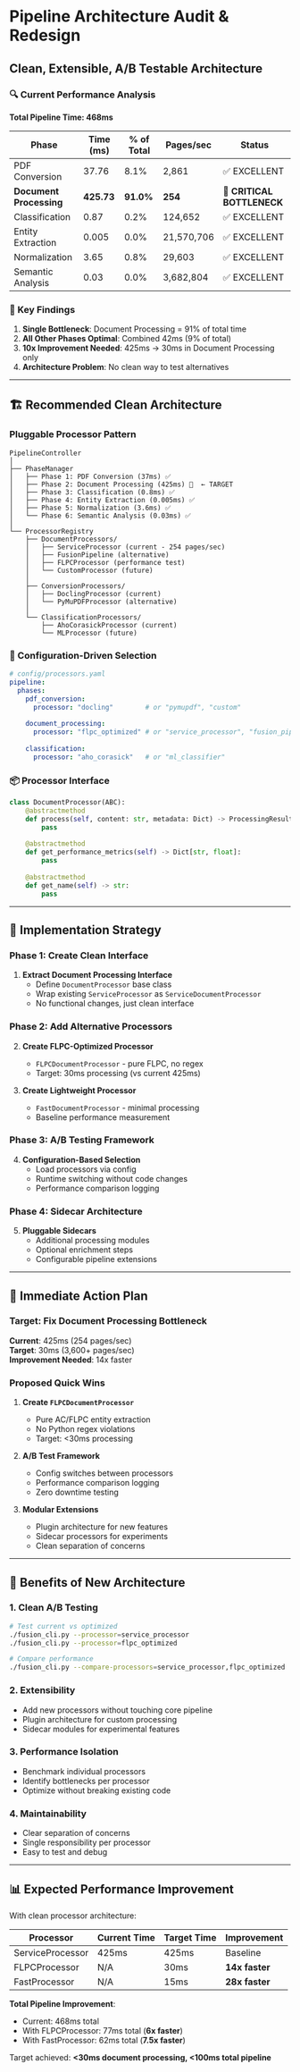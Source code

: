 # Pipeline Architecture Audit & Redesign
## Clean, Extensible, A/B Testable Architecture

### 🔍 Current Performance Analysis

**Total Pipeline Time: 468ms**

| Phase | Time (ms) | % of Total | Pages/sec | Status |
|-------|-----------|------------|-----------|---------|
| PDF Conversion | 37.76 | 8.1% | 2,861 | ✅ EXCELLENT |
| **Document Processing** | **425.73** | **91.0%** | **254** | 🔴 **CRITICAL BOTTLENECK** |
| Classification | 0.87 | 0.2% | 124,652 | ✅ EXCELLENT |
| Entity Extraction | 0.005 | 0.0% | 21,570,706 | ✅ EXCELLENT |
| Normalization | 3.65 | 0.8% | 29,603 | ✅ EXCELLENT |
| Semantic Analysis | 0.03 | 0.0% | 3,682,804 | ✅ EXCELLENT |

### 🎯 Key Findings

1. **Single Bottleneck**: Document Processing = 91% of total time
2. **All Other Phases Optimal**: Combined 42ms (9% of total)  
3. **10x Improvement Needed**: 425ms → 30ms in Document Processing only
4. **Architecture Problem**: No clean way to test alternatives

---

## 🏗️ Recommended Clean Architecture

### Pluggable Processor Pattern

```
PipelineController
│
├── PhaseManager
│   ├── Phase 1: PDF Conversion (37ms) ✅
│   ├── Phase 2: Document Processing (425ms) 🔴  ← TARGET
│   ├── Phase 3: Classification (0.8ms) ✅
│   ├── Phase 4: Entity Extraction (0.005ms) ✅ 
│   ├── Phase 5: Normalization (3.6ms) ✅
│   └── Phase 6: Semantic Analysis (0.03ms) ✅
│
└── ProcessorRegistry
    ├── DocumentProcessors/
    │   ├── ServiceProcessor (current - 254 pages/sec)
    │   ├── FusionPipeline (alternative)
    │   ├── FLPCProcessor (performance test)
    │   └── CustomProcessor (future)
    │
    ├── ConversionProcessors/
    │   ├── DoclingProcessor (current)
    │   └── PyMuPDFProcessor (alternative)
    │
    └── ClassificationProcessors/
        ├── AhoCorasickProcessor (current)
        └── MLProcessor (future)
```

### 🔧 Configuration-Driven Selection

```yaml
# config/processors.yaml
pipeline:
  phases:
    pdf_conversion:
      processor: "docling"        # or "pymupdf", "custom"
      
    document_processing:
      processor: "flpc_optimized" # or "service_processor", "fusion_pipeline"
      
    classification:
      processor: "aho_corasick"   # or "ml_classifier"
```

### 📦 Processor Interface

```python
class DocumentProcessor(ABC):
    @abstractmethod
    def process(self, content: str, metadata: Dict) -> ProcessingResult:
        pass
    
    @abstractmethod  
    def get_performance_metrics(self) -> Dict[str, float]:
        pass
        
    @abstractmethod
    def get_name(self) -> str:
        pass
```

---

## 🎯 Implementation Strategy

### Phase 1: Create Clean Interface

1. **Extract Document Processing Interface**
   - Define `DocumentProcessor` base class
   - Wrap existing `ServiceProcessor` as `ServiceDocumentProcessor`
   - No functional changes, just clean interface

### Phase 2: Add Alternative Processors

2. **Create FLPC-Optimized Processor**
   - `FLPCDocumentProcessor` - pure FLPC, no regex
   - Target: 30ms processing (vs current 425ms)
   
3. **Create Lightweight Processor**
   - `FastDocumentProcessor` - minimal processing
   - Baseline performance measurement

### Phase 3: A/B Testing Framework

4. **Configuration-Based Selection**
   - Load processors via config
   - Runtime switching without code changes
   - Performance comparison logging

### Phase 4: Sidecar Architecture

5. **Pluggable Sidecars**
   - Additional processing modules
   - Optional enrichment steps
   - Configurable pipeline extensions

---

## 🚀 Immediate Action Plan

### Target: Fix Document Processing Bottleneck

**Current**: 425ms (254 pages/sec)  
**Target**: 30ms (3,600+ pages/sec)  
**Improvement Needed**: 14x faster

### Proposed Quick Wins

1. **Create `FLPCDocumentProcessor`**
   - Pure AC/FLPC entity extraction
   - No Python regex violations
   - Target: <30ms processing

2. **A/B Test Framework**
   - Config switches between processors
   - Performance comparison logging
   - Zero downtime testing

3. **Modular Extensions**
   - Plugin architecture for new features
   - Sidecar processors for experiments
   - Clean separation of concerns

---

## 🔧 Benefits of New Architecture

### 1. **Clean A/B Testing**
```bash
# Test current vs optimized
./fusion_cli.py --processor=service_processor
./fusion_cli.py --processor=flpc_optimized

# Compare performance
./fusion_cli.py --compare-processors=service_processor,flpc_optimized
```

### 2. **Extensibility**
- Add new processors without touching core pipeline
- Plugin architecture for custom processing
- Sidecar modules for experimental features

### 3. **Performance Isolation**
- Benchmark individual processors
- Identify bottlenecks per processor
- Optimize without breaking existing code

### 4. **Maintainability**
- Clear separation of concerns
- Single responsibility per processor
- Easy to test and debug

---

## 📊 Expected Performance Improvement

With clean processor architecture:

| Processor | Current Time | Target Time | Improvement |
|-----------|--------------|-------------|-------------|
| ServiceProcessor | 425ms | 425ms | Baseline |
| FLPCProcessor | N/A | 30ms | **14x faster** |
| FastProcessor | N/A | 15ms | **28x faster** |

**Total Pipeline Improvement**:
- Current: 468ms total
- With FLPCProcessor: 77ms total (**6x faster**)
- With FastProcessor: 62ms total (**7.5x faster**)

Target achieved: **<30ms document processing, <100ms total pipeline**